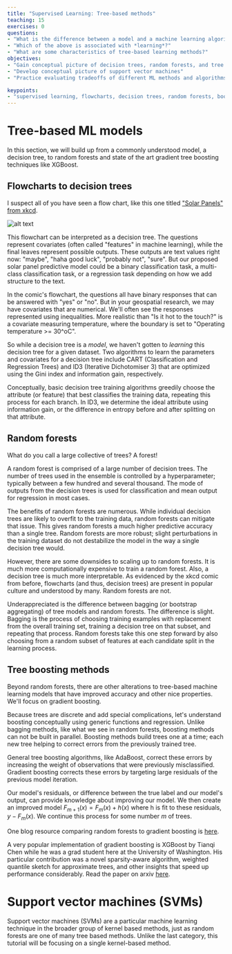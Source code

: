 ```yaml
---
title: "Supervised Learning: Tree-based methods"
teaching: 15
exercises: 0
questions:
- "What is the difference between a model and a machine learning algorithm?"
- "Which of the above is associated with *learning*?"
- "What are some characteristics of tree-based learning methods?"
objectives:
- "Gain conceptual picture of decision trees, random forests, and tree boosting methods"
- "Develop conceptual picture of support vector machines"
- "Practice evaluating tradeoffs of different ML methods and algorithms"

keypoints:
- "supervised learning, flowcharts, decision trees, random forests, boosting, gradient boosting, tensor, SVM"
---
```


# Tree-based ML models

In this section, we will build up from a commonly understood model, a decision tree, to random forests and state of the art gradient tree boosting techniques like XGBoost.

## Flowcharts to decision trees

I suspect all of you have seen a flow chart, like this one titled ["Solar Panels" from xkcd](https://xkcd.com/1924/).

![alt text](https://imgs.xkcd.com/comics/solar_panels.png "flowchart, xkcd: Solar Panels")

This flowchart can be interpreted as a decision tree. The questions represent covariates (often called "features" in machine learning), while the final leaves represent possible outputs. These outputs are text values right now: "maybe", "haha good luck", "probably not", "sure". But our proposed solar panel predictive model could be a binary classification task, a multi-class classification task, or a regression task depending on how we add structure to the text.

In the comic's flowchart, the questions all have binary responses that can be answered with "yes" or "no". But in your geospatial research, we may have covariates that are numerical. We'll often see the responses represented using inequalities. More realistic than "Is it hot to the touch?" is a covariate measuring temperature, where the boundary is set to "Operating temperature >= 30^oC".

So while a decision tree is a *model*, we haven't gotten to *learning* this decision tree for a given dataset. Two algorithms to learn the parameters and covariates for a decision tree include CART (Classification and Regression Trees) and ID3 (Iterative Dichotomiser 3) that are optimized using the Gini index and information gain, respectively.

Conceptually, basic decision tree training algorithms greedily choose the attribute (or feature) that best classifies the training data, repeating this process for each branch. In ID3, we determine the ideal attribute using information gain, or the difference in entropy before and after splitting on that attribute.

## Random forests

What do you call a large collective of trees? A forest!

A random forest is comprised of a large number of decision trees. The number of trees used in the ensemble is controlled by a hyperparameter; typically between a few hundred and several thousand. The mode of outputs from the decision trees is used for classification and mean output for regression in most cases.

The benefits of random forests are numerous. While individual decision trees are likely to overfit to the training data, random forests can mitigate that issue. This gives random forests a much higher predictive accuracy than a single tree. Random forests are more robust; slight perturbations in the training dataset do not destabilize the model in the way a single decision tree would.

However, there are some downsides to scaling up to random forests. It is much more computationally expensive to train a random forest. Also, a decision tree is much more interpretable. As evidenced by the xkcd comic from before, flowcharts (and thus, decision trees) are present in popular culture and understood by many. Random forests are not.

Underappreciated is the difference between bagging (or bootstrap aggregating) of tree models and random forests. The difference is slight. Bagging is the process of choosing training examples with replacement from the overall training set, training a decision tree on that subset, and repeating that process. Random forests take this one step forward by also choosing from a random subset of features at each candidate split in the learning process.

## Tree boosting methods

Beyond random forests, there are other alterations to tree-based machine learning models that have improved accuracy and other nice properties. We'll focus on gradient boosting.

Because trees are discrete and add special complications, let's understand boosting conceptually using generic functions and regression. Unlike bagging methods, like what we see in random forests, boosting methods can not be built in parallel. Boosting methods build trees one at a time; each new tree helping to correct errors from the previously trained tree.

General tree boosting algorithms, like AdaBoost, correct these errors by increasing the weight of observations that were previously misclassified. Gradient boosting corrects these errors by targeting large residuals of the previous model iteration.

Our model's residuals, or difference between the true label and our model's output, can provide knowledge about improving our model. We then create an improved model $F_{m+1}(x) = F_m(x) + h(x)$ where h is fit to these residuals, $y - F_m(x)$. We continue this process for some number $m$ of trees.

One blog resource comparing random forests to gradient boosting is [here](https://medium.com/@aravanshad/gradient-boosting-versus-random-forest-cfa3fa8f0d80).

A very popular implementation of gradient boosting is XGBoost by Tianqi Chen while he was a grad student here at the University of Washington. His particular contribution was a novel sparsity-aware algorithm, weighted quantile sketch for approximate trees, and other insights that speed up performance considerably. Read the paper on arxiv [here](https://arxiv.org/abs/1603.02754).

# Support vector machines (SVMs)

Support vector machines (SVMs) are a particular machine learning technique in the broader group of kernel based methods, just as random forests are one of many tree based methods. Unlike the last category, this tutorial will be focusing on a single kernel-based method.
